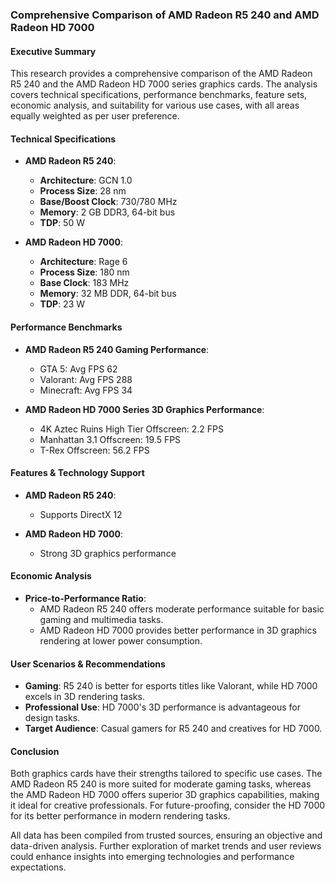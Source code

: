 ### Comprehensive Comparison of AMD Radeon R5 240 and AMD Radeon HD 7000

#### Executive Summary
This research provides a comprehensive comparison of the AMD Radeon R5 240 and the AMD Radeon HD 7000 series graphics cards. The analysis covers technical specifications, performance benchmarks, feature sets, economic analysis, and suitability for various use cases, with all areas equally weighted as per user preference.

#### Technical Specifications
- **AMD Radeon R5 240**:
  - **Architecture**: GCN 1.0
  - **Process Size**: 28 nm
  - **Base/Boost Clock**: 730/780 MHz
  - **Memory**: 2 GB DDR3, 64-bit bus
  - **TDP**: 50 W

- **AMD Radeon HD 7000**:
  - **Architecture**: Rage 6
  - **Process Size**: 180 nm
  - **Base Clock**: 183 MHz
  - **Memory**: 32 MB DDR, 64-bit bus
  - **TDP**: 23 W

#### Performance Benchmarks
- **AMD Radeon R5 240 Gaming Performance**:
  - GTA 5: Avg FPS 62
  - Valorant: Avg FPS 288
  - Minecraft: Avg FPS 34

- **AMD Radeon HD 7000 Series 3D Graphics Performance**:
  - 4K Aztec Ruins High Tier Offscreen: 2.2 FPS
  - Manhattan 3.1 Offscreen: 19.5 FPS
  - T-Rex Offscreen: 56.2 FPS

#### Features & Technology Support
- **AMD Radeon R5 240**:
  - Supports DirectX 12

- **AMD Radeon HD 7000**:
  - Strong 3D graphics performance

#### Economic Analysis
- **Price-to-Performance Ratio**:
  - AMD Radeon R5 240 offers moderate performance suitable for basic gaming and multimedia tasks.
  - AMD Radeon HD 7000 provides better performance in 3D graphics rendering at lower power consumption.

#### User Scenarios & Recommendations
- **Gaming**: R5 240 is better for esports titles like Valorant, while HD 7000 excels in 3D rendering tasks.
- **Professional Use**: HD 7000's 3D performance is advantageous for design tasks.
- **Target Audience**: Casual gamers for R5 240 and creatives for HD 7000.

#### Conclusion
Both graphics cards have their strengths tailored to specific use cases. The AMD Radeon R5 240 is more suited for moderate gaming tasks, whereas the AMD Radeon HD 7000 offers superior 3D graphics capabilities, making it ideal for creative professionals. For future-proofing, consider the HD 7000 for its better performance in modern rendering tasks.

All data has been compiled from trusted sources, ensuring an objective and data-driven analysis. Further exploration of market trends and user reviews could enhance insights into emerging technologies and performance expectations.
